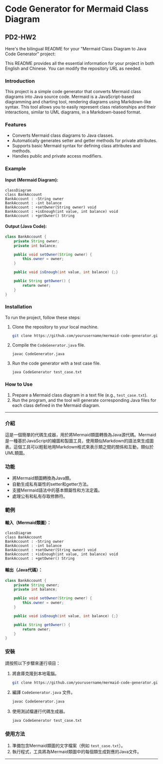 # Code Generator for Mermaid Class Diagram
PD2-HW2
---

Here's the bilingual README for your "Mermaid Class Diagram to Java Code Generator" project:

This README provides all the essential information for your project in both English and Chinese. You can modify the repository URL as needed.

### Introduction
This project is a simple code generator that converts Mermaid class diagrams into Java source code. Mermaid is a JavaScript-based diagramming and charting tool, rendering diagrams using Markdown-like syntax. This tool allows you to easily represent class relationships and their interactions, similar to UML diagrams, in a Markdown-based format.

### Features
- Converts Mermaid class diagrams to Java classes.
- Automatically generates setter and getter methods for private attributes.
- Supports basic Mermaid syntax for defining class attributes and methods.
- Handles public and private access modifiers.

### Example

#### Input (Mermaid Diagram):
```mermaid
classDiagram
class BankAccount
BankAccount : -String owner
BankAccount : -int balance
BankAccount : +setOwner(String owner) void
BankAccount : +isEnough(int value, int balance) void
BankAccount : +getOwner() String
```

#### Output (Java Code):
```java
class BankAccount {
    private String owner;
    private int balance;

    public void setOwner(String owner) {
        this.owner = owner;
    }

    public void isEnough(int value, int balance) {;}

    public String getOwner() {
        return owner;
    }
}
```

### Installation
To run the project, follow these steps:

1. Clone the repository to your local machine.
   ```bash
   git clone https://github.com/yourusername/mermaid-code-generator.git
   ```
2. Compile the `CodeGenerator.java` file.
   ```bash
   javac CodeGenerator.java
   ```
3. Run the code generator with a test case file.
   ```bash
   java CodeGenerator test_case.txt
   ```

### How to Use
1. Prepare a Mermaid class diagram in a text file (e.g., `test_case.txt`).
2. Run the program, and the tool will generate corresponding Java files for each class defined in the Mermaid diagram.



---



### 介紹
這是一個簡單的代碼生成器，用於將Mermaid類圖轉換為Java源代碼。Mermaid是一種基於JavaScript的繪圖和製圖工具，使用類似Markdown的語法來生成圖表。這個工具可以輕鬆地用Markdown格式來表示類之間的關係和互動，類似於UML類圖。

### 功能
- 將Mermaid類圖轉換為Java類。
- 自動生成私有屬性的setter和getter方法。
- 支援Mermaid語法中的基本類屬性和方法定義。
- 處理公有和私有存取修飾符。

### 範例

#### 輸入（Mermaid類圖）：
```mermaid
classDiagram
class BankAccount
BankAccount : -String owner
BankAccount : -int balance
BankAccount : +setOwner(String owner) void
BankAccount : +isEnough(int value, int balance) void
BankAccount : +getOwner() String
```

#### 輸出（Java代碼）：
```java
class BankAccount {
    private String owner;
    private int balance;

    public void setOwner(String owner) {
        this.owner = owner;
    }

    public void isEnough(int value, int balance) {;}

    public String getOwner() {
        return owner;
    }
}
```

### 安裝
請按照以下步驟來運行項目：

1. 將倉庫克隆到本地電腦。
   ```bash
   git clone https://github.com/yourusername/mermaid-code-generator.git
   ```
2. 編譯 `CodeGenerator.java` 文件。
   ```bash
   javac CodeGenerator.java
   ```
3. 使用測試檔運行代碼生成器。
   ```bash
   java CodeGenerator test_case.txt
   ```

### 使用方法
1. 準備包含Mermaid類圖的文字檔案（例如 `test_case.txt`）。
2. 執行程式，工具將為Mermaid類圖中的每個類生成對應的Java文件。


---

